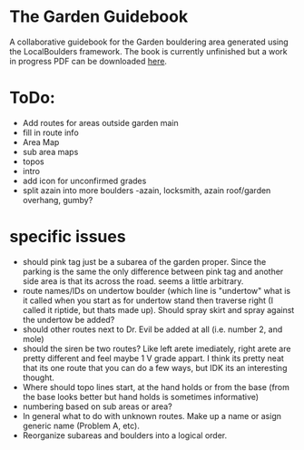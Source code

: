 # The Garden Guidebook
 A collaborative guidebook for the Garden bouldering area generated using the LocalBoulders framework. The book is currently unfinished but a work in progress PDF can be downloaded [here](https://github.com/AndrewChild/The-Garden-Guidebook/raw/main/guideBook.pdf).

# ToDo:
- Add routes for areas outside garden main
- fill in route info
- Area Map
- sub area maps
- topos
- intro
- add icon for unconfirmed grades
- split azain into more boulders
  -azain, locksmith, azain roof/garden overhang, gumby?

# specific issues
- should pink tag just be a subarea of the garden proper. Since the parking is the same the only difference between pink tag and another side area is that its across the road. seems a little arbitrary.
- route names/IDs on undertow boulder (which line is "undertow" what is it called when you start as for undertow stand then traverse right (I called it riptide, but thats made up). Should spray skirt and spray against the undertow be added?
- should other routes next to Dr. Evil be added at all (i.e. number 2, and mole)
- should the siren be two routes? Like left arete imediately, right arete are pretty different and feel maybe 1 V grade appart. I think its pretty neat that its one route that you can do a few ways, but IDK its an interesting thought.
- Where should topo lines start, at the hand holds or from the base (from the base looks better but hand holds is sometimes informative)
- numbering based on sub areas or area?
- In general what to do with unknown routes. Make up a name or asign generic name (Problem A, etc).
- Reorganize subareas and boulders into a logical order.